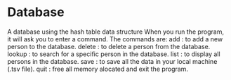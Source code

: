 # Database
A database using the hash table data structure
When you run the program, it will ask you to enter a command.
The commands are:
  add : to add a new person to the database.
  delete : to delete a person from the database.
  lookup : to search for a specific person in the database.
  list : to display all persons in the database.
  save : to save all the data in your local machine (.tsv file).
  quit : free all memory alocated and exit the program.
